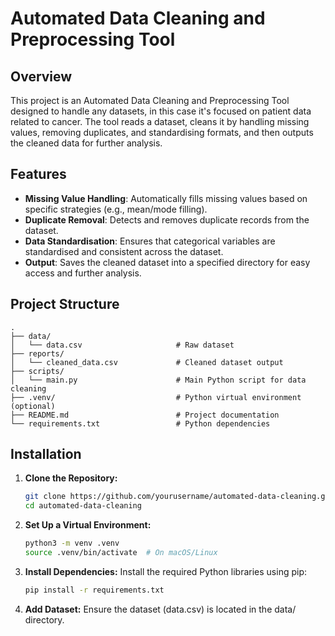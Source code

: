 # Automated Data Cleaning and Preprocessing Tool

## Overview

This project is an Automated Data Cleaning and Preprocessing Tool designed to handle any datasets, in this case it's focused on patient data related to cancer. The tool reads a dataset, cleans it by handling missing values, removing duplicates, and standardising formats, and then outputs the cleaned data for further analysis.

## Features

- **Missing Value Handling**: Automatically fills missing values based on specific strategies (e.g., mean/mode filling).
- **Duplicate Removal**: Detects and removes duplicate records from the dataset.
- **Data Standardisation**: Ensures that categorical variables are standardised and consistent across the dataset.
- **Output**: Saves the cleaned dataset into a specified directory for easy access and further analysis.

## Project Structure

```plaintext
.
├── data/
│   └── data.csv                     # Raw dataset
├── reports/
│   └── cleaned_data.csv             # Cleaned dataset output
├── scripts/
│   └── main.py                      # Main Python script for data cleaning
├── .venv/                           # Python virtual environment (optional)
├── README.md                        # Project documentation
└── requirements.txt                 # Python dependencies
```

## Installation

1. **Clone the Repository:**

   ```bash
   git clone https://github.com/yourusername/automated-data-cleaning.git
   cd automated-data-cleaning
   ```

2. **Set Up a Virtual Environment:**

    ```bash
    python3 -m venv .venv
    source .venv/bin/activate  # On macOS/Linux
   ```

3. **Install Dependencies:**
Install the required Python libraries using pip:

    ```bash
    pip install -r requirements.txt
   ```


4. **Add Dataset:**
Ensure the dataset (data.csv) is located in the data/ directory.
